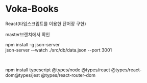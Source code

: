 # Voka-Books
React(타입스크립트를 이용한 단어장 구현)

master브랜치에서 확인

npm install -g json-server
<br>
json-server --watch ./src/db/data.json --port 3001

<br>

 npm install typescript @types/node @types/react @types/react-dom@types/jest @types/react-router-dom
